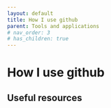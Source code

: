 ```yaml
---
layout: default
title: How I use github
parent: Tools and applications
# nav_order: 3
# has_children: true
---
```


# How I use github

## Useful resources